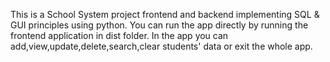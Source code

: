 This is a School System project frontend and backend implementing SQL & GUI principles using python.
You can run the app directly by running the frontend application in dist folder.
In the app you can add,view,update,delete,search,clear students' data or exit the whole app.
